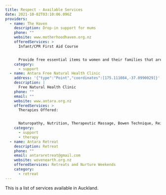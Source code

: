 ```yaml
---
title: Respect - Available Services
date: 2021-10-02T03:10:06.096Z
providers:
  - name: The Haven
    description: Drop-in support for mums
    phone: ""
    website: www.motherhoodhaven.org.nz
    offeredServices: >
      Infant/CPR First Aid Course


      Provide free essential items to women and their families that are experiencing hard or trying times, these items include nappies, wipes, formula, toiletries, sanitary items, and frozen meals.
    category:
      - support
  - name: Antara Free Natural Health Clinic
    address: '{"type":"Point","coordinates":[175.111084,-37.0990029]}'
    description: |
      Free Natural Health Clinic
    phone: ""
    email: ""
    website: www.antara.org.nz
    offeredServices: >
      Therapies Offered: 


      Naturopathy, Nutrition, Therapeutic Massage, Bowen Technique, Reiki/ Energy Healing, Homeopathy, Osteopathy
    category:
      - support
      - therapy
  - name: Antara Retreat
    description: Retreat
    phone: ""
    email: antararetreat@gmail.com
    website: wovenearth.org.nz
    offeredServices: Retreats and Nurture Weekends
    category:
      - retreat
---
```

This is a list of services available in Auckland.